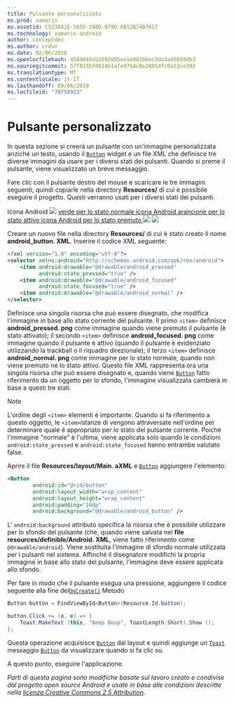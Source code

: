 ```yaml
---
title: Pulsante personalizzato
ms.prod: xamarin
ms.assetid: C523D41E-5855-248D-079D-6B12B74B7617
ms.technology: xamarin-android
author: conceptdev
ms.author: crdun
ms.date: 02/06/2018
ms.openlocfilehash: 4504045eb1692d95ee1e981bbec3da3a45699db3
ms.sourcegitcommit: 57f815bf0024b1afe9754c0e28054fc0a53ce302
ms.translationtype: MT
ms.contentlocale: it-IT
ms.lasthandoff: 09/06/2019
ms.locfileid: "70758923"
---
```

# <a name="custom-button"></a>Pulsante personalizzato

In questa sezione si creerà un pulsante con un'immagine personalizzata anziché un testo, usando il [`Button`](xref:Android.Widget.Button) widget e un file XML che definisce tre diverse immagini da usare per i diversi stati dei pulsanti. Quando si preme il pulsante, viene visualizzato un breve messaggio.

Fare clic con il pulsante destro del mouse e scaricare le tre immagini seguenti, quindi copiarle nella directory **Resources/** di cui è possibile eseguire il progetto. Questi verranno usati per i diversi stati dei pulsanti.

 Icona Android [ ![](custom-button-images/android-pressed.png)](custom-button-images/android-pressed.png#lightbox) [verde per lo stato normale icona Android arancione per lo stato attivo icona Android per lo stato premuto ![](custom-button-images/android-normal.png)](custom-button-images/android-normal.png#lightbox) [ ![](custom-button-images/android-focused.png)](custom-button-images/android-focused.png#lightbox)

Creare un nuovo file nella directory **Resources/** di cui è stato creato il nome **android_button. XML**. Inserire il codice XML seguente:

```xml
<?xml version="1.0" encoding="utf-8"?>
<selector xmlns:android="http://schemas.android.com/apk/res/android">
    <item android:drawable="@drawable/android_pressed"
          android:state_pressed="true" />
    <item android:drawable="@drawable/android_focused"
          android:state_focused="true" />
    <item android:drawable="@drawable/android_normal" />
</selector>
```

Definisce una singola risorsa che può essere disegnato, che modifica l'immagine in base allo stato corrente del pulsante. Il primo `<item>` definisce **android_pressed. png** come immagine quando viene premuto il pulsante (è stato attivato); il secondo `<item>` definisce **android_focused. png** come immagine quando il pulsante è attivo (quando il pulsante è evidenziato utilizzando la trackball o il riquadro direzionale); il terzo `<item>` definisce **android_normal. png** come immagine per lo stato normale, quando non viene premuto né lo stato attivo. Questo file XML rappresenta ora una singola risorsa che può essere disegnato e, quando viene [`Button`](xref:Android.Widget.Button) fatto riferimento da un oggetto per lo sfondo, l'immagine visualizzata cambierà in base a questi tre stati.

> [!NOTE]
> L'ordine degli `<item>` elementi è importante. Quando si fa riferimento a questo oggetto, le `<item>`istanze di vengono attraversate nell'ordine per determinare quale è appropriato per lo stato del pulsante corrente.
> Poiché l'immagine "normale" è l'ultima, viene applicata solo quando le condizioni `android:state_pressed` e `android:state_focused` hanno entrambe valutato false.

Aprire il file **Resources/layout/Main. aXML** e [`Button`](xref:Android.Widget.Button) aggiungere l'elemento:

```xml
<Button
        android:id="@+id/button"
        android:layout_width="wrap_content"
        android:layout_height="wrap_content"
        android:padding="10dp"
        android:background="@drawable/android_button" />
```

L' `android:background` attributo specifica la risorsa che è possibile utilizzare per lo sfondo del pulsante (che, quando viene salvata nel **file resources/definible/Android. XML**, viene fatto riferimento come `@drawable/android`). Viene sostituita l'immagine di sfondo normale utilizzata per i pulsanti nel sistema. Affinché il disegnatore modifichi la propria immagine in base allo stato del pulsante, l'immagine deve essere applicata allo sfondo.

Per fare in modo che il pulsante esegua una pressione, aggiungere il codice seguente alla fine del[`OnCreate()`](xref:Android.App.Activity.OnCreate*)
Metodo

```csharp
Button button = FindViewById<Button>(Resource.Id.button);

button.Click += (o, e) => {
    Toast.MakeText (this, "Beep Boop", ToastLength.Short).Show ();
};
```

Questa operazione acquisisce [`Button`](xref:Android.Widget.Button) dal layout e quindi aggiunge un [`Toast`](xref:Android.Widget.Toast) messaggio [`Button`](xref:Android.Widget.Button) da visualizzare quando si fa clic su.

A questo punto, eseguire l'applicazione.

*Parti di questa pagina sono modifiche basate sul lavoro creato e condivise dal progetto open source Android e usate in base alle condizioni descritte nella*
[*licenza Creative Commons 2,5 Attribution*](http://creativecommons.org/licenses/by/2.5/).
